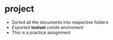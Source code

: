 # project
- Sorted all the documents into respective folders
- Exported **toolset** *conda* enviroment
- This is a practice assignment